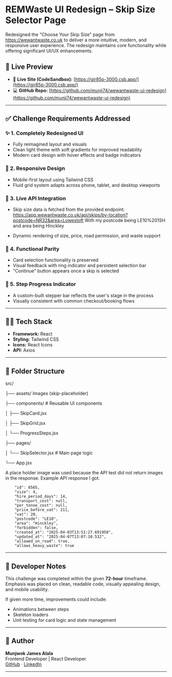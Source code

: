 # REMWaste UI Redesign – Skip Size Selector Page

Redesigned the "Choose Your Skip Size" page from https://wewantwaste.co.uk to deliver a more intuitive, modern, and responsive user experience. The redesign maintains core functionality while offering significant UI/UX enhancements.

## 🔗 Live Preview

- 🔴 **Live Site (CodeSandbox):** [https://gjr85p-3000.csb.app/](https://gjr85p-3000.csb.app/)
- 💻 **GitHub Repo:** [https://github.com/munji74/wewantwaste-ui-redesign](https://github.com/munji74/wewantwaste-ui-redesign)

---

## ✅ Challenge Requirements Addressed

### ✨ 1. **Completely Redesigned UI**
- Fully reimagined layout and visuals
- Clean light theme with soft gradients for improved readability
- Modern card design with hover effects and badge indicators

### 📲 2. **Responsive Design**
- Mobile-first layout using Tailwind CSS
- Fluid grid system adapts across phone, tablet, and desktop viewports

### 🔌 3. **Live API Integration**
- Skip size data is fetched from the provided endpoint: https://app.wewantwaste.co.uk/api/skips/by-location?postcode=NR32&area=Lowestoft  With my postcode being LE10%201SH and area being Hinckley


- Dynamic rendering of size, price, road permission, and waste support

### 🧠 4. **Functional Parity**
- Card selection functionality is preserved
- Visual feedback with ring indicator and persistent selection bar
- "Continue" button appears once a skip is selected

### 🧭 5. **Step Progress Indicator**
- A custom-built stepper bar reflects the user's stage in the process
- Visually consistent with common checkout/booking flows

---

## 🧑‍💻 Tech Stack

- **Framework:** React 
- **Styling:** Tailwind CSS
- **Icons:** React Icons
- **API:** Axios

---

## 📂 Folder Structure

src/

├── assets/  Images (skip-placeholder) 

├── components/ # Reusable UI components

│ ├── SkipCard.jsx

│ ├── SkipGrid.jsx

│ └── ProgressSteps.jsx

├── pages/

│ └── SkipSelector.jsx # Main page logic

└── App.jsx


A place holder image was used because the API test did not return images in the response. Example API response I got.

        "id": 6565,
        "size": 4,
        "hire_period_days": 14,
        "transport_cost": null,
        "per_tonne_cost": null,
        "price_before_vat": 211,
        "vat": 20,
        "postcode": "LE10",
        "area": "Hinckley",
        "forbidden": false,
        "created_at": "2025-04-03T13:51:27.691958",
        "updated_at": "2025-04-07T13:07:10.532",
        "allowed_on_road": true,
        "allows_heavy_waste": true

---

## 📝 Developer Notes

This challenge was completed within the given **72-hour** timeframe. Emphasis was placed on clean, readable code, visually appealing design, and mobile usability.

If given more time, improvements could include:
- Animations between steps
- Skeleton loaders
- Unit testing for card logic and state management

---

## 🙌 Author

**Munjwok James Alala**  
Frontend Developer | React Developer  
[GitHub](https://github.com/munji74) · [LinkedIn](https://www.linkedin.com/in/munjwok-james-alala-4b5416327/)

---

